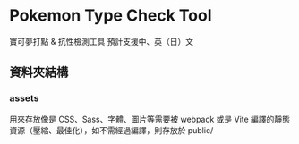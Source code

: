 # Pokemon Type Check Tool

寶可夢打點 & 抗性檢測工具
預計支援中、英（日）文

## 資料夾結構

### assets

用來存放像是 CSS、Sass、字體、圖片等需要被 webpack 或是 Vite 編譯的靜態資源（壓縮、最佳化），如不需經過編譯，則存放於 public/

###

